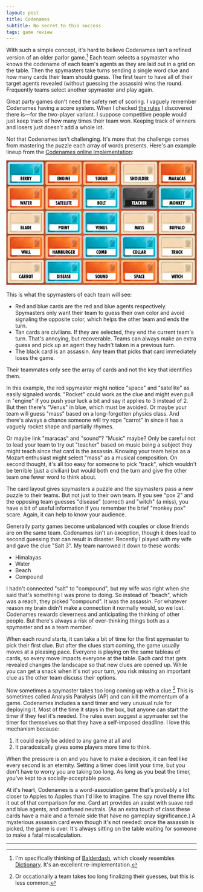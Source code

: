```yaml
---
layout: post
title: Codenames
subtitle: No secret to this success
tags: game review
---
```


With such a simple concept, it's hard to believe Codenames isn't a
refined version of an older parlor game.[^1] Each team selects a
spymaster who knows the codename of each team's agents as they are
laid out in a grid on the table. Then the spymasters take turns
sending a single word clue and how many cards their team should
guess. The first team to have all of their target agents revealed
(without guessing the assassin) wins the round. Frequently teams
select another spymaster and play again.

Great party games don't need the safety net of scoring. I vaguely
remember Codenames having a score system. When I checked [the
rules](https://czechgames.com/files/rules/codenames-rules-en.pdf) I
discovered there is&mdash;for the two-player variant. I suppose
competitive people would just keep track of how many times their team
won. Keeping track of winners and losers just doesn't add a whole lot.

Not that Codenames isn't challenging. It's more that the challenge
comes from mastering the puzzle each array of words presents. Here's
an example lineup from the [Codenames online
implementation](https://codenames.game/):

![Red has "space" and "satellite", but blue has "Venus".](/images/codenames.png)

This is what the spymasters of each team will see:

* Red and blue cards are the red and blue agents
  respectively. Spymasters only want their team to guess their own
  color and avoid signaling the opposite color, which helps the other
  team and ends the turn.
* Tan cards are civilians. If they are selected, they end the current
  team's turn. That's annoying, but recoverable. Teams can always make
  an extra guess and pick up an agent they hadn't taken in a previous
  turn.
* The black card is an assassin. Any team that picks that card
  immediately loses the game.

Their teammates only see the array of cards and not the key that
identifies them.

In this example, the red spymaster might notice "space" and
"satellite" as easily signaled words. "Rocket" could work as the clue
and might even pull in "engine" if you push your luck a bit and say it
applies to 3 instead of 2. But then there's "Venus" in blue, which
must be avoided. Or maybe your team will guess "mass" based on a
long-forgotten physics class. And there's always a chance someone will
try rope "carrot" in since it has a vaguely rocket shape and partially
rhymes.

Or maybe link "maracas" and "sound"? "Music" maybe? Only be careful
not to lead your team to try out "teacher" based on music being a
subject they might teach since that card is the assassin. Knowing your
team helps as a Mozart enthusiast might select "mass" as a musical
composition. On second thought, it's all too easy for someone to pick
"track", which wouldn't be terrible (just a civilian) but would both
end the turn and give the other team one fewer word to think about.

The card layout gives spymasters a puzzle and the spymasters pass a
new puzzle to their teams. But not just to their own team. If you see
"pox 2" and the opposing team guesses "disease" (correct) and "witch"
(a miss), you have a bit of useful information if you remember the
brief "monkey pox" scare. Again, it can help to know your audience.

Generally party games become unbalanced with couples or close friends
are on the same team. Codenames isn't an exception, though it does
lead to second guessing that can result in disaster. Recently I played
with my wife and gave the clue "Salt 3". My team narrowed it down to
these words:

* Himalayas
* Water
* Beach
* Compound

I hadn't connected "salt" to "compound", but my wife was right when
she said that's something I was prone to doing. So instead of "beach",
which was a reach, they picked "compound". It was the assassin. For
whatever reason my brain didn't make a connection it normally would,
so we lost. Codenames rewards cleverness and anticipating the thinking
of other people. But there's always a risk of over-thinking things
both as a spymaster and as a team member.

When each round starts, it can take a bit of time for the first
spymaster to pick their first clue. But after the clues start coming,
the game usually moves at a pleasing pace. Everyone is playing on the
same tableau of cards, so every move impacts everyone at the
table. Each card that gets revealed changes the landscape so that new
clues are opened up. While you can get a snack when it's not your
turn, you risk missing an important clue as the other team discuss
their options.

Now sometimes a spymaster takes too long coming up with a clue.[^2]
This is sometimes called Analysis Paralysis (AP) and can kill the
momentum of a game. Codenames includes a sand timer and very unusual
rule for deploying it. Most of the time it stays in the box, but
anyone can start the timer if they feel it's needed. The rules even
suggest a spymaster set the timer for themselves so that they have a
self-imposed deadline. I love this mechanism because:

1. It could easily be added to any game at all and
2. It paradoxically gives some players more time to think.

When the pressure is on and you have to make a decision, it can feel
like every second is an eternity. Setting a timer does limit your
time, but you don't have to worry you are taking too long. As long as
you beat the timer, you've kept to a socially-acceptable pace.

At it's heart, Codenames is a word-association game that's probably a
lot closer to Apples to Apples than I'd like to imagine. The spy novel
theme lifts it out of that comparison for me. Card art provides an
assist with suave red and blue agents, and confused neutrals. (As an
extra touch of class these cards have a male and a female side that
have no gameplay significance.) A mysterious assassin card even though
it's not needed: once the assassin is picked, the game is over. It's
always sitting on the table waiting for someone to make a fatal
miscalculation.

---

[^1]: I'm specifically thinking of
    [Balderdash](https://boardgamegeek.com/boardgame/163/balderdash),
    which closely resembles
    [Dictionary](https://boardgamegeek.com/boardgame/28553/fictionary). It's
    an excellent re-implementation.

[^2]: Or occationally a team takes too long finalizing their guesses,
    but this is less common.

<!--  LocalWords:  Codenames
 -->
